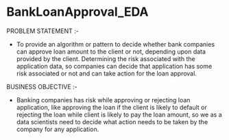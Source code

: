 # BankLoanApproval_EDA

PROBLEM STATEMENT :-
 - To provide an algorithm or pattern to decide whether bank companies can approve loan amount to the client or not, depending upon data provided by the client. Determining the risk associated with the application data, so companies can decide that application has some risk associated or not and can take action for the loan approval.

BUSINESS OBJECTIVE :-
 - Banking companies has risk while approving or rejecting loan application, like approving the loan if the client is likely to default or rejecting the loan while client is likely to pay the loan amount, so we as a data scientists need to decide what action needs to be taken by the company for any application.
